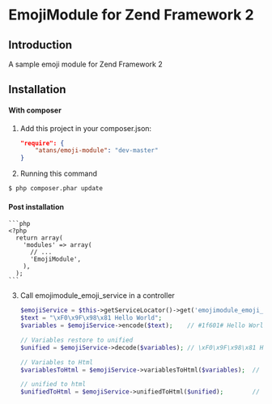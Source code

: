 EmojiModule for Zend Framework 2
================================

Introduction
------------
A sample emoji module for Zend Framework 2


Installation
-----------

#### With composer

1. Add this project in your composer.json:

    ```json
    "require": {
        "atans/emoji-module": "dev-master"
    }
    ```

2. Running this command

  ```bash
  $ php composer.phar update
  ```

#### Post installation

    ```php
    <?php
      return array(
        'modules' => array(
          // ...
          'EmojiModule',
        ),
      );
    ```
3. Call emojimodule_emoji_service in a controller

    ```php
    $emojiService = $this->getServiceLocator()->get('emojimodule_emoji_service');
    $text = "\xF0\x9F\x98\x81 Hello World";
    $variables = $emojiService->encode($text);    // #1f601# Hello World (You save it to MySQL now)

    // Variables restore to unified
    $unified = $emojiService->decode($variables); // \xF0\x9F\x98\x81 Hello World

    // Variables to Html
    $variablesToHtml = $emojiService->variablesToHtml($variables);  // <span class="emoji emoji1f601"></span> Hello World

    // unified to html
    $unifiedToHtml = $emojiService->unifiedToHtml($unified);        // <span class="emoji emoji1f601"></span> Hello World

    ```

